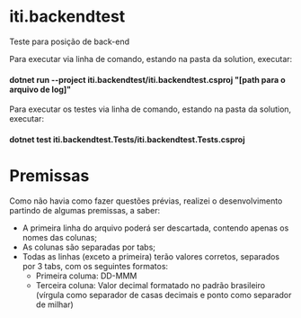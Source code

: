 # iti.backendtest
Teste para posição de back-end

Para executar via linha de comando, estando na pasta da solution, executar:
#### dotnet run --project iti.backendtest/iti.backendtest.csproj "[path para o arquivo de log]"

Para executar os testes via linha de comando, estando na pasta da solution, executar:
#### dotnet test iti.backendtest.Tests/iti.backendtest.Tests.csproj

# Premissas
Como não havia como fazer questões prévias, realizei o desenvolvimento partindo de algumas premissas, a saber:
- A primeira linha do arquivo poderá ser descartada, contendo apenas os nomes das colunas;
- As colunas são separadas por tabs;
- Todas as linhas (exceto a primeira) terão valores corretos, separados por 3 tabs, com os seguintes formatos:
  - Primeira columa: DD-MMM
  - Terceira coluna: Valor decimal formatado no padrão brasileiro (vírgula como separador de casas decimais e ponto como separador de milhar)
